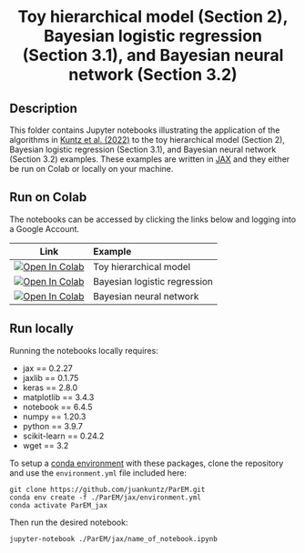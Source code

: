 # <p align="center">Toy hierarchical model (Section 2), Bayesian logistic regression (Section 3.1), and Bayesian neural network (Section 3.2)<br>

## Description

This folder contains Jupyter notebooks illustrating the application of the 
algorithms in [Kuntz et al. (2022)](https://juankuntz.github.io/publication/parem/)
to the toy hierarchical model (Section 2), Bayesian logistic regression (Section 3.1), and Bayesian neural network (Section 3.2) examples.
These examples are written in [JAX](https://github.com/google/jax) and they either be run on Colab or locally on your machine. 
 

## Run on Colab

The notebooks can be accessed by clicking the links below and logging into a Google Account.

| Link | Example |
|:----:|:-----|
|[![Open In Colab](https://colab.research.google.com/assets/colab-badge.svg)](https://colab.research.google.com/github/juankuntz/ParEM/blob/main/jax/toy_hierarchical_model.ipynb)  | Toy hierarchical model |
|[![Open In Colab](https://colab.research.google.com/assets/colab-badge.svg)](https://colab.research.google.com/github/juankuntz/ParEM/blob/main/jax/bayesian_logistic_regression.ipynb) | Bayesian logistic regression |
|[![Open In Colab](https://colab.research.google.com/assets/colab-badge.svg)](https://colab.research.google.com/github/juankuntz/ParEM/blob/main/jax/bayesian_neural_network.ipynb) | Bayesian neural network |

## Run locally

Running the notebooks locally requires:

- jax == 0.2.27
- jaxlib == 0.1.75 
- keras == 2.8.0
- matplotlib == 3.4.3
- notebook == 6.4.5
- numpy == 1.20.3
- python == 3.9.7
- scikit-learn == 0.24.2
- wget == 3.2

To setup a [conda environment](https://docs.conda.io/projects/conda/en/latest/user-guide/concepts/environments.html) with these packages, clone the repository and use the `environment.yml` file included here:

```
git clone https://github.com/juankuntz/ParEM.git
conda env create -f ./ParEM/jax/environment.yml
conda activate ParEM_jax
```

Then run the desired notebook:

```
jupyter-notebook ./ParEM/jax/name_of_notebook.ipynb
```

